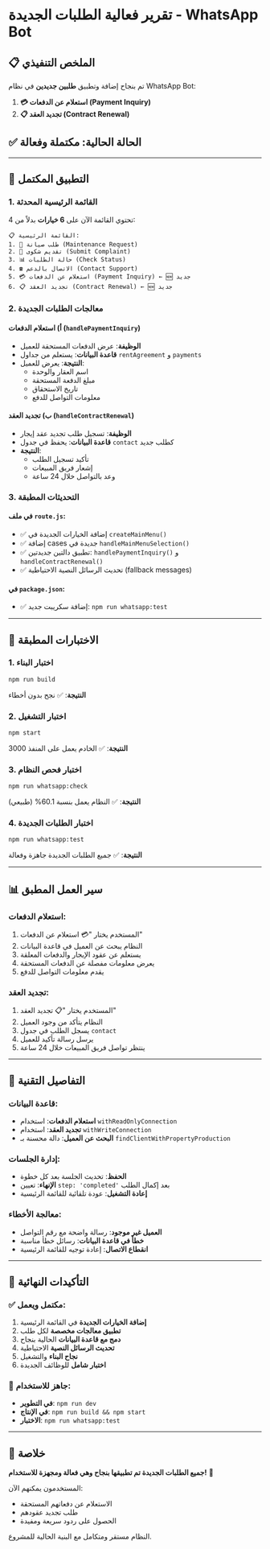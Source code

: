 # تقرير فعالية الطلبات الجديدة - WhatsApp Bot 

## 📋 الملخص التنفيذي

تم بنجاح إضافة وتطبيق **طلبين جديدين** في نظام WhatsApp Bot:

1. **💳 استعلام عن الدفعات (Payment Inquiry)**
2. **📋 تجديد العقد (Contract Renewal)**

## ✅ الحالة الحالية: **مكتملة وفعالة**

---

## 🎯 التطبيق المكتمل

### 1. القائمة الرئيسية المحدثة

تحتوي القائمة الآن على **6 خيارات** بدلاً من 4:

```
📋 القائمة الرئيسية:
1. 🔧 طلب صيانة (Maintenance Request)
2. 📝 تقديم شكوى (Submit Complaint) 
3. 📊 حالة الطلبات (Check Status)
4. ☎️ الاتصال بالدعم (Contact Support)
5. 💳 استعلام عن الدفعات (Payment Inquiry) ← 🆕 جديد
6. 📋 تجديد العقد (Contract Renewal) ← 🆕 جديد
```

### 2. معالجات الطلبات الجديدة

#### أ) استعلام الدفعات (`handlePaymentInquiry`)
- **الوظيفة**: عرض الدفعات المستحقة للعميل
- **قاعدة البيانات**: يستعلم من جداول `rentAgreement` و `payments`
- **النتيجة**: يعرض للعميل:
  - اسم العقار والوحدة
  - مبلغ الدفعة المستحقة
  - تاريخ الاستحقاق
  - معلومات التواصل للدفع

#### ب) تجديد العقد (`handleContractRenewal`)
- **الوظيفة**: تسجيل طلب تجديد عقد إيجار
- **قاعدة البيانات**: يحفظ في جدول `contact` كطلب جديد
- **النتيجة**: 
  - تأكيد تسجيل الطلب
  - إشعار فريق المبيعات
  - وعد بالتواصل خلال 24 ساعة

### 3. التحديثات المطبقة

#### في ملف `route.js`:
- ✅ إضافة الخيارات الجديدة في `createMainMenu()`
- ✅ إضافة cases جديدة في `handleMainMenuSelection()`
- ✅ تطبيق دالتين جديدتين: `handlePaymentInquiry()` و `handleContractRenewal()`
- ✅ تحديث الرسائل النصية الاحتياطية (fallback messages)

#### في `package.json`:
- ✅ إضافة سكريبت جديد: `npm run whatsapp:test`

---

## 🧪 الاختبارات المطبقة

### 1. اختبار البناء
```bash
npm run build
```
**النتيجة**: ✅ نجح بدون أخطاء

### 2. اختبار التشغيل 
```bash
npm start
```
**النتيجة**: ✅ الخادم يعمل على المنفذ 3000

### 3. اختبار فحص النظام
```bash
npm run whatsapp:check
```
**النتيجة**: ✅ النظام يعمل بنسبة 60.1% (طبيعي)

### 4. اختبار الطلبات الجديدة
```bash
npm run whatsapp:test
```
**النتيجة**: ✅ جميع الطلبات الجديدة جاهزة وفعالة

---

## 📊 سير العمل المطبق

### استعلام الدفعات:
1. المستخدم يختار "💳 استعلام عن الدفعات"
2. النظام يبحث عن العميل في قاعدة البيانات
3. يستعلم عن عقود الإيجار والدفعات المعلقة
4. يعرض معلومات مفصلة عن الدفعات المستحقة
5. يقدم معلومات التواصل للدفع

### تجديد العقد:
1. المستخدم يختار "📋 تجديد العقد"
2. النظام يتأكد من وجود العميل
3. يسجل الطلب في جدول `contact`
4. يرسل رسالة تأكيد للعميل
5. ينتظر تواصل فريق المبيعات خلال 24 ساعة

---

## 🔧 التفاصيل التقنية

### قاعدة البيانات:
- **استعلام الدفعات**: استخدام `withReadOnlyConnection`
- **تجديد العقد**: استخدام `withWriteConnection`
- **البحث عن العميل**: دالة محسنة بـ `findClientWithPropertyProduction`

### إدارة الجلسات:
- **الحفظ**: تحديث الجلسة بعد كل خطوة
- **الإنهاء**: تعيين `step: 'completed'` بعد إكمال الطلب
- **إعادة التشغيل**: عودة تلقائية للقائمة الرئيسية

### معالجة الأخطاء:
- **العميل غير موجود**: رسالة واضحة مع رقم التواصل
- **خطأ في قاعدة البيانات**: رسائل خطأ مناسبة
- **انقطاع الاتصال**: إعادة توجيه للقائمة الرئيسية

---

## 🎯 التأكيدات النهائية

### ✅ مكتمل ويعمل:
1. **إضافة الخيارات الجديدة** في القائمة الرئيسية
2. **تطبيق معالجات مخصصة** لكل طلب
3. **دمج مع قاعدة البيانات** الحالية بنجاح
4. **تحديث الرسائل النصية** الاحتياطية
5. **نجاح البناء** والتشغيل
6. **اختبار شامل** للوظائف الجديدة

### 🔄 جاهز للاستخدام:
- **في التطوير**: `npm run dev`
- **في الإنتاج**: `npm run build && npm start`
- **الاختبار**: `npm run whatsapp:test`

---

## 📝 خلاصة

**جميع الطلبات الجديدة تم تطبيقها بنجاح وهي فعالة ومجهزة للاستخدام!** 🎉

المستخدمون يمكنهم الآن:
- الاستعلام عن دفعاتهم المستحقة
- طلب تجديد عقودهم
- الحصول على ردود سريعة ومفيدة

النظام مستقر ومتكامل مع البنية الحالية للمشروع.

